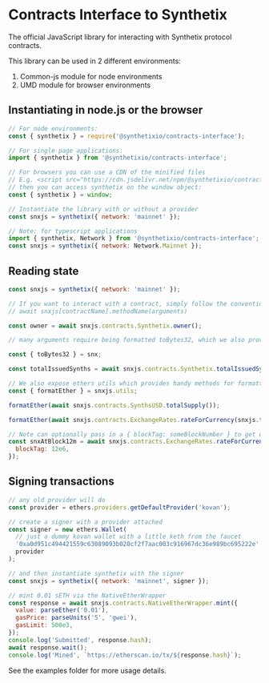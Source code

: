 # Contracts Interface to Synthetix

The official JavaScript library for interacting with Synthetix protocol contracts.

This library can be used in 2 different environments:

1. Common-js module for node environments
2. UMD module for browser environments

## Instantiating in node.js or the browser

```javascript
// For node environments:
const { synthetix } = require('@synthetixio/contracts-interface');

// For single page applications:
import { synthetix } from '@synthetixio/contracts-interface';

// For browsers you can use a CDN of the minified files
// E.g. <script src="https://cdn.jsdelivr.net/npm/@synthetixio/contracts-interface/build/index.min.js"></script>
// then you can access synthetix on the window object:
const { synthetix } = window;

// Instantiate the library with or without a provider
const snxjs = synthetix({ network: 'mainnet' });

// Note: for typescript applications
import { synthetix, Network } from '@synthetixio/contracts-interface';
const snxjs = synthetix({ network: Network.Mainnet });
```

## Reading state

```javascript
const snxjs = synthetix({ network: 'mainnet' });

// If you want to interact with a contract, simply follow the convention:
// await snxjs[contractName].methodName(arguments)

const owner = await snxjs.contracts.Synthetix.owner();

// many arguments require being formatted toBytes32, which we also provide with the library

const { toBytes32 } = snx;

const totalIssuedSynths = await snxjs.contracts.Synthetix.totalIssuedSynths(toBytes32('sUSD'));

// We also expose ethers utils which provides handy methods for formatting responses to queries.
const { formatEther } = snxjs.utils;

formatEther(await snxjs.contracts.SynthsUSD.totalSupply());

formatEther(await snxjs.contracts.ExchangeRates.rateForCurrency(snxjs.toBytes32('SNX')));

// Note can optionally pass in a { blockTag: someBlockNumber } to get data from a specific block instead of {}
const snxAtBlock12m = await snxjs.contracts.ExchangeRates.rateForCurrency(snxjs.toBytes32('SNX'), {
  blockTag: 12e6,
});
```

## Signing transactions

```javascript
// any old provider will do
const provider = ethers.providers.getDefaultProvider('kovan');

// create a signer with a provider attached
const signer = new ethers.Wallet(
  // just a dummy kovan wallet with a little keth from the faucet
  '0xa0d951c494421559c63089093b020cf2f7aac003c916967dc36e989bc695222e',
  provider
);

// and then instantiate synthetix with the signer
const snxjs = synthetix({ network: 'mainnet', signer });

// mint 0.01 sETH via the NativeEtherWrapper
const response = await snxjs.contracts.NativeEtherWrapper.mint({
  value: parseEther('0.01'),
  gasPrice: parseUnits('5', 'gwei'),
  gasLimit: 500e3,
});
console.log('Submitted', response.hash);
await response.wait();
console.log('Mined', `https://etherscan.io/tx/${response.hash}`);
```

See the examples folder for more usage details.
